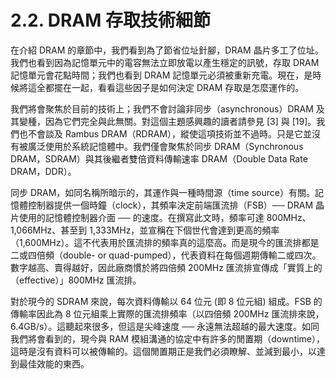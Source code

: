 # 2.2. DRAM 存取技術細節

在介紹 DRAM 的章節中，我們看到為了節省位址針腳，DRAM 晶片多工了位址。我們也看到因為記憶單元中的電容無法立即放電以產生穩定的訊號，存取 DRAM 記憶單元會花點時間；我們也看到 DRAM 記憶單元必須被重新充電。現在，是時候將這全都擺在一起，看看這些因子是如何決定 DRAM 存取是怎麼運作的。

我們將會聚焦於目前的技術上；我們不會討論非同步（asynchronous）DRAM 及其變種，因為它們完全與此無關。對這個主題感興趣的讀者請參見 [3] 與 [19]。我們也不會談及 Rambus DRAM（RDRAM），縱使這項技術並不過時。只是它並沒有被廣泛使用於系統記憶體中。我們僅會聚焦於同步 DRAM（Synchronous DRAM，SDRAM）與其後繼者雙倍資料傳輸速率 DRAM（Double Data Rate DRAM，DDR）。

同步 DRAM，如同名稱所暗示的，其運作與一種時間源（time source）有關。記憶體控制器提供一個時鐘（clock），其頻率決定前端匯流排（FSB）── DRAM 晶片使用的記憶體控制器介面 ── 的速度。在撰寫此文時，頻率可達 800MHz、1,066MHz、甚至到 1,333MHz，並宣稱在下個世代會達到更高的頻率（1,600MHz）。這不代表用於匯流排的頻率真的這麼高。而是現今的匯流排都是二或四倍頻（double- or quad-pumped），代表資料在每個週期傳輸二或四次。數字越高、賣得越好，因此廠商慣於將四倍頻 200MHz 匯流排宣傳成「實質上的（effective）」800MHz 匯流排。

對於現今的 SDRAM 來說，每次資料傳輸以 64 位元 (即 8 位元組) 組成。FSB 的傳輸率因此為 8 位元組乘上實際的匯流排頻率（以四倍頻 200MHz 匯流排來說，6.4GB/s）。這聽起來很多，但這是尖峰速度 ── 永遠無法超越的最大速度。如同我們將會看到的，現今與 RAM 模組溝通的協定中有許多的閒置期（downtime），這時是沒有資料可以被傳輸的。這個閒置期正是我們必須瞭解、並減到最小，以達到最佳效能的東西。

